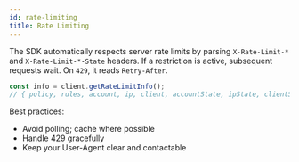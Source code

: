 ```yaml
---
id: rate-limiting
title: Rate Limiting
---
```


The SDK automatically respects server rate limits by parsing `X-Rate-Limit-*` and `X-Rate-Limit-*-State` headers. If a restriction is active, subsequent requests wait. On `429`, it reads `Retry-After`.

```ts
const info = client.getRateLimitInfo();
// { policy, rules, account, ip, client, accountState, ipState, clientState, retryAfter? }
```

Best practices:
- Avoid polling; cache where possible
- Handle 429 gracefully
- Keep your User-Agent clear and contactable

